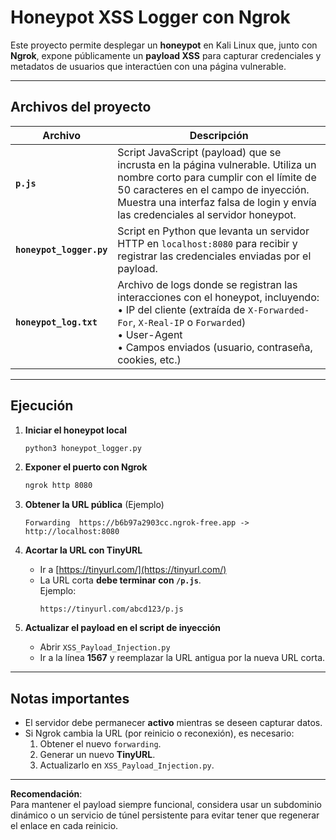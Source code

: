 # Honeypot XSS Logger con Ngrok

Este proyecto permite desplegar un **honeypot** en Kali Linux que, junto con **Ngrok**, expone públicamente un **payload XSS** para capturar credenciales y metadatos de usuarios que interactúen con una página vulnerable.

---

##  Archivos del proyecto

| Archivo              | Descripción |
|----------------------|-------------|
| **`p.js`**           | Script JavaScript (payload) que se incrusta en la página vulnerable. Utiliza un nombre corto para cumplir con el límite de 50 caracteres en el campo de inyección. Muestra una interfaz falsa de login y envía las credenciales al servidor honeypot. |
| **`honeypot_logger.py`** | Script en Python que levanta un servidor HTTP en `localhost:8080` para recibir y registrar las credenciales enviadas por el payload. |
| **`honeypot_log.txt`**   | Archivo de logs donde se registran las interacciones con el honeypot, incluyendo:<br>• IP del cliente (extraída de `X-Forwarded-For`, `X-Real-IP` o `Forwarded`)<br>• User-Agent<br>• Campos enviados (usuario, contraseña, cookies, etc.) |

---

##  Ejecución

1. **Iniciar el honeypot local**  
   ```bash
   python3 honeypot_logger.py
   ```

2. **Exponer el puerto con Ngrok**  
   ```bash
   ngrok http 8080
   ```

3. **Obtener la URL pública** (Ejemplo)  
   ```
   Forwarding  https://b6b97a2903cc.ngrok-free.app -> http://localhost:8080
   ```

4. **Acortar la URL con TinyURL**  
   - Ir a [https://tinyurl.com/](https://tinyurl.com/)  
   - La URL corta **debe terminar con `/p.js`**.  
     Ejemplo:
     ```
     https://tinyurl.com/abcd123/p.js
     ```

5. **Actualizar el payload en el script de inyección**  
   - Abrir `XSS_Payload_Injection.py`  
   - Ir a la línea **1567** y reemplazar la URL antigua por la nueva URL corta.

---

##  Notas importantes

- El servidor debe permanecer **activo** mientras se deseen capturar datos.
- Si Ngrok cambia la URL (por reinicio o reconexión), es necesario:
  1. Obtener el nuevo `forwarding`.
  2. Generar un nuevo **TinyURL**.
  3. Actualizarlo en `XSS_Payload_Injection.py`.

---

 **Recomendación**:  
Para mantener el payload siempre funcional, considera usar un subdominio dinámico o un servicio de túnel persistente para evitar tener que regenerar el enlace en cada reinicio.
